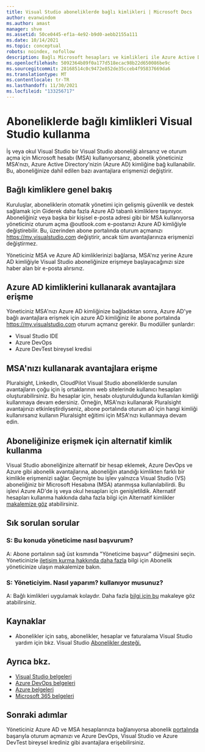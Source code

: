 ```yaml
---
title: Visual Studio aboneliklerde bağlı kimlikleri | Microsoft Docs
author: evanwindom
ms.author: amast
manager: shve
ms.assetid: 50ce0445-ef1a-4e92-b9d0-aebb2155a111
ms.date: 10/14/2021
ms.topic: conceptual
robots: noindex, nofollow
description: Bağlı Microsoft hesapları ve kimlikleri ile Azure Active Directory öğrenin
ms.openlocfilehash: 5092364b89f0a177d518ecac98b22d650086be9c
ms.sourcegitcommit: 28168514c0c9472e852de35cceb4f95837669da6
ms.translationtype: MT
ms.contentlocale: tr-TR
ms.lasthandoff: 11/30/2021
ms.locfileid: "133256717"
---
```

# <a name="how-to-use-connected-identities-in-visual-studio-subscriptions"></a>Aboneliklerde bağlı kimlikleri Visual Studio kullanma
İş veya okul Visual Studio bir Visual Studio aboneliği alırsanız ve oturum açma için Microsoft hesabı (MSA) kullanıyorsanız, abonelik yöneticiniz MSA'nızı, Azure Active Directory'nizin (Azure AD) kimliğine bağ kullanabilir.  Bu, aboneliğinize dahil edilen bazı avantajlara erişmenizi değiştirir. 

## <a name="overview-of-connected-ids"></a>Bağlı kimliklere genel bakış
Kuruluşlar, aboneliklerin otomatik yönetimi için gelişmiş güvenlik ve destek sağlamak için Giderek daha fazla Azure AD tabanlı kimliklere taşınıyor.  Aboneliğiniz veya başka bir kişisel e-posta adresi gibi bir MSA kullanıyorsa yöneticiniz oturum açma @outlook.com e-postanızı Azure AD kimliğiyle değiştirebilir.  Bu, üzerinden abone portalında oturum açmanızı https://my.visualstudio.com değiştirir, ancak tüm avantajlarınıza erişmenizi değiştirmez.  

Yöneticiniz MSA ve Azure AD kimliklerinizi bağlarsa, MSA'nız yerine Azure AD kimliğiyle Visual Studio aboneliğinize erişmeye başlayacağınızı size haber alan bir e-posta alırsınız. 

## <a name="how-to-access-benefits-using-azure-ad-identities"></a>Azure AD kimliklerini kullanarak avantajlara erişme
Yöneticiniz MSA'nızı Azure AD kimliğinize bağladıktan sonra, Azure AD'ye bağlı avantajlara erişmek için azure AD kimliğiniz ile abone portalında https://my.visualstudio.com oturum açmanız gerekir.  Bu modüller şunlardır:
- Visual Studio IDE
- Azure DevOps
- Azure DevTest bireysel kredisi

## <a name="how-to-access-benefits-using-your-msa"></a>MSA'nızı kullanarak avantajlara erişme
Pluralsight, LinkedIn, CloudPilot Visual Studio aboneliklerde sunulan avantajların çoğu için iş ortaklarının web sitelerinde kullanıcı hesapları oluşturabilirsiniz.  Bu hesaplar için, hesabı oluşturulduğunda kullanılan kimliği kullanmaya devam edersiniz.  Örneğin, MSA'nızı kullanarak Pluralsight avantajınızı etkinleştirdiyseniz, abone portalında oturum a0 için hangi kimliği kullanırsanız kullanın Pluralsight eğitimi için MSA'nızı kullanmaya devam edin.  

## <a name="use-an-alternate-identity-to-access-your-subscription"></a>Aboneliğinize erişmek için alternatif kimlik kullanma
Visual Studio aboneliğinize alternatif bir hesap eklemek, Azure DevOps ve Azure gibi abonelik avantajlarına, aboneliğin atandığı kimlikten farklı bir kimlikle erişmenizi sağlar. Geçmişte bu işlev yalnızca Visual Studio (VS) aboneliğiniz bir Microsoft Hesabına (MSA) atanmışsa kullanılabilirdi. Bu işlevi Azure AD'de iş veya okul hesapları için genişletildik.  Alternatif hesapları kullanma hakkında daha fazla bilgi için Alternatif kimlikler [makalemize göz](vs-alternate-identity.md) atabilirsiniz. 

## <a name="frequently-asked-questions"></a>Sık sorulan sorular
### <a name="q-how-can-i-contact-my-admin-about-this"></a>S: Bu konuda yöneticime nasıl başvurum?
A: Abone portalının sağ üst kısmında "Yöneticime başvur" düğmesini seçin. Yöneticinizle [iletişim kurma hakkında daha fazla](contact-my-admin.md) bilgi için Abonelik yöneticinize ulaşın makalemize bakın.  

### <a name="q-im-an-admin--how-do-i-use-this"></a>S: Yöneticiyim.  Nasıl yaparım? kullanıyor musunuz?
A: Bağlı kimlikleri uygulamak kolaydır.  Daha fazla [bilgi için bu](personal-email-sign-ins.md) makaleye göz atabilirsiniz. 

## <a name="resources"></a>Kaynaklar
- Abonelikler için satış, abonelikler, hesaplar ve faturalama Visual Studio yardım için bkz. Visual Studio [Abonelikler desteği.](https://aka.ms/vssubscriberhelp)

## <a name="see-also"></a>Ayrıca bkz.
- [Visual Studio belgeleri](/visualstudio/)
- [Azure DevOps belgeleri](/azure/devops/)
- [Azure belgeleri](/azure/)
- [Microsoft 365 belgeleri](/microsoft-365/)

## <a name="next-steps"></a>Sonraki adımlar
Yöneticiniz Azure AD ve MSA hesaplarınıza bağlanıyorsa abonelik [portalında](https://my.visualstudio.com?wt.mc_id=o~msft~docs) başarıyla oturum açmanızı ve Azure DevOps, Visual Studio ve Azure DevTest bireysel krediniz gibi avantajlara erişebilirsiniz.